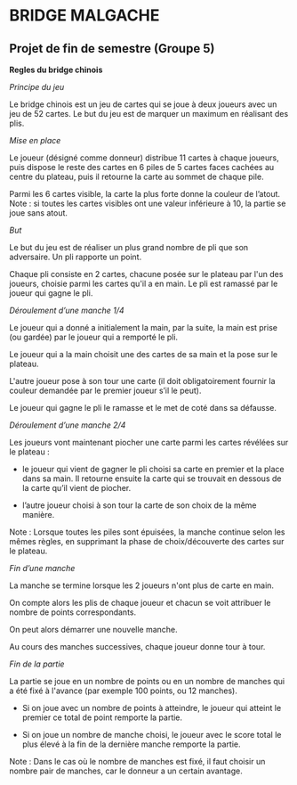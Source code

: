 # BRIDGE MALGACHE
## Projet de fin de semestre (Groupe 5)

**Regles du bridge chinois**

*Principe du jeu*

Le bridge chinois est un jeu de cartes qui se joue à deux joueurs avec un jeu de 52 cartes.
Le but du jeu est de marquer un maximum en réalisant des plis.

*Mise en place*

Le joueur (désigné comme donneur) distribue 11 cartes à chaque joueurs, puis dispose le reste des cartes en 6 piles de 5 cartes faces cachées au centre du plateau, puis il retourne la carte au sommet de chaque pile.

Parmi les 6 cartes visible, la carte la plus forte donne la couleur de l’atout.
Note : si toutes les cartes visibles ont une valeur inférieure à 10, la partie se joue sans atout.

*But* 

Le but du jeu est de réaliser un plus grand nombre de pli que son adversaire. Un pli rapporte un point.

Chaque pli consiste en 2 cartes, chacune posée sur le plateau par l'un des joueurs, choisie parmi les cartes qu'il a en main. Le pli est ramassé par le joueur qui gagne le pli.
 

*Déroulement d’une manche 1/4*

Le joueur qui a donné a initialement la main, par la suite, la main est prise (ou gardée) par le joueur qui a remporté le pli.

 Le joueur qui a la main choisit une des cartes de sa main et la pose sur le plateau. 
 
L'autre joueur pose à son tour une carte (il doit obligatoirement fournir la couleur demandée par le premier joueur s’il le peut).

Le joueur qui gagne le pli le ramasse et le met de coté dans sa défausse. 

*Déroulement d’une manche 2/4*
 
Les joueurs vont maintenant piocher une carte parmi les cartes révélées sur le plateau :
- le joueur qui vient de gagner le pli choisi sa carte en premier et la place dans sa main. Il retourne ensuite la carte qui se trouvait en dessous de la carte qu’il vient de piocher.

- l’autre joueur choisi à son tour la carte de son choix de la même manière.
 
Note : Lorsque toutes les piles sont épuisées, la manche continue selon les mêmes règles, en supprimant la phase de choix/découverte des cartes sur le plateau.

*Fin d’une manche*

La manche se termine lorsque les 2 joueurs n'ont plus de carte en main.
 
On compte alors les plis de chaque joueur et chacun se voit attribuer le nombre de points correspondants.
 
On peut alors démarrer une nouvelle manche.
 
Au cours des manches successives, chaque joueur donne tour à tour.

*Fin de la partie*
  
La partie se joue en un nombre de points ou en un nombre de manches qui a été fixé à l'avance (par exemple 100 points, ou 12 manches). 
 
* Si on joue avec un nombre de points à atteindre, le joueur qui atteint le premier ce total de point remporte la partie.
 
* Si on joue un nombre de manche choisi, le joueur avec le score total le plus élevé à la fin de la dernière manche remporte la partie.
 
Note : Dans le cas où le nombre de manches est fixé, il faut choisir un nombre pair de manches, car le donneur a un certain avantage. 
